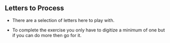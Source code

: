 ## Letters to Process

- There are a selection of letters here to play with. 

- To complete the exercise you only have to digitize a minimum of one but if you can do more then go for it.
